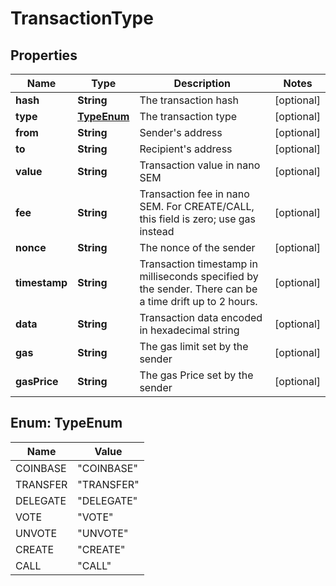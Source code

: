 
# TransactionType

## Properties
Name | Type | Description | Notes
------------ | ------------- | ------------- | -------------
**hash** | **String** | The transaction hash |  [optional]
**type** | [**TypeEnum**](#TypeEnum) | The transaction type |  [optional]
**from** | **String** | Sender&#39;s address |  [optional]
**to** | **String** | Recipient&#39;s address |  [optional]
**value** | **String** | Transaction value in nano SEM |  [optional]
**fee** | **String** | Transaction fee in nano SEM. For CREATE/CALL, this field is zero; use gas instead |  [optional]
**nonce** | **String** | The nonce of the sender |  [optional]
**timestamp** | **String** | Transaction timestamp in milliseconds specified by the sender. There can be a time drift up to 2 hours. |  [optional]
**data** | **String** | Transaction data encoded in hexadecimal string |  [optional]
**gas** | **String** | The gas limit set by the sender |  [optional]
**gasPrice** | **String** | The gas Price set by the sender |  [optional]


<a name="TypeEnum"></a>
## Enum: TypeEnum
Name | Value
---- | -----
COINBASE | &quot;COINBASE&quot;
TRANSFER | &quot;TRANSFER&quot;
DELEGATE | &quot;DELEGATE&quot;
VOTE | &quot;VOTE&quot;
UNVOTE | &quot;UNVOTE&quot;
CREATE | &quot;CREATE&quot;
CALL | &quot;CALL&quot;



